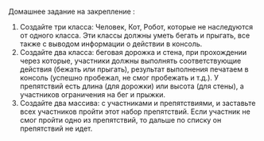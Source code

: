 Домашнее задание на закрепление :

1) Создайте три класса: Человек, Кот, Робот, которые не наследуются от одного класса. 
Эти классы должны уметь бегать и прыгать, все также с выводом информации о действии в консоль.
2) Создайте два класса: беговая дорожка и стена, при прохождении через которые, участники
должны выполнять соответствующие действия (бежать или прыгать), результат выполнения
печатаем в консоль (успешно пробежал, не смог пробежать и т.д.). У препятствий есть длина
(для дорожки) или высота (для стены), а участников ограничения на бег и прыжки.
3) Создайте два массива: с участниками и препятствиями, и заставьте всех участников пройти
этот набор препятствий. Если участник не смог пройти одно из препятствий, то дальше по
списку он препятствий не идет.